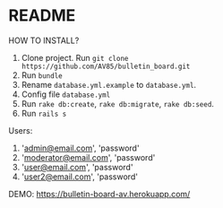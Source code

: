 # README

HOW TO INSTALL?

1. Clone project. Run ```git clone https://github.com/AV85/bulletin_board.git```
2. Run ```bundle```
3. Rename ```database.yml.example``` to ```database.yml```.
4. Config file ```database.yml```
5. Run ```rake db:create```,  ```rake db:migrate```, ```rake db:seed```.
6. Run ```rails s```

Users:
1. 'admin@email.com', 'password'  
2. 'moderator@email.com', 'password'  
3. 'user@email.com', 'password'  
4. 'user2@email.com', 'password'  

DEMO: https://bulletin-board-av.herokuapp.com/